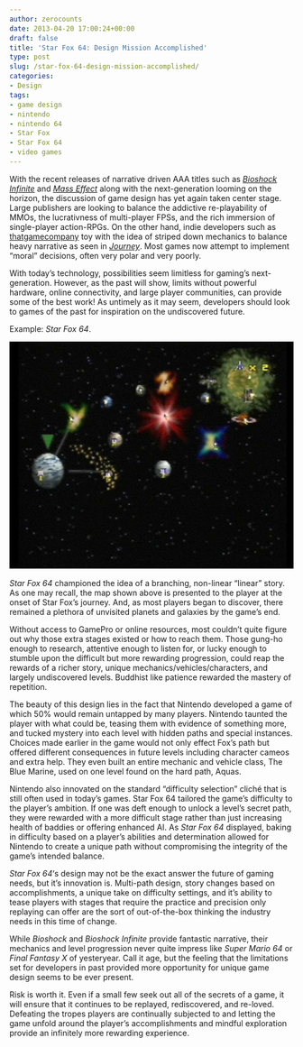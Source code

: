 ```yaml
---
author: zerocounts
date: 2013-04-20 17:00:24+00:00
draft: false
title: 'Star Fox 64: Design Mission Accomplished'
type: post
slug: /star-fox-64-design-mission-accomplished/
categories:
- Design
tags:
- game design
- nintendo
- nintendo 64
- Star Fox
- Star Fox 64
- video games
---
```


With the recent releases of narrative driven AAA titles such as _[Bioshock Infinite](http://www.bioshockinfinite.com/?RET=&ag=true)_ and _[Mass Effect](http://masseffect.bioware.com/agegate/?url=%2F)_ along with the next-generation looming on the horizon, the discussion of game design has yet again taken center stage. Large publishers are looking to balance the addictive re-playability of MMOs, the lucrativness of multi-player FPSs, and the rich immersion of single-player action-RPGs. On the other hand, indie developers such as [thatgamecompany](http://thatgamecompany.com/) toy with the idea of striped down mechanics to balance heavy narrative as seen in _[Journey](/2013/04/09/journey-1-year-later/)_. Most games now attempt to implement “moral” decisions, often very polar and very poorly.

With today’s technology, possibilities seem limitless for gaming’s next-generation. However, as the past will show, limits without powerful hardware, online connectivity, and large player communities, can provide some of the best work! As untimely as it may seem, developers should look to games of the past for inspiration on the undiscovered future.

Example: _Star Fox 64_.

![Star Fox 64 Nintendo 64 map of the Lylat System](star-fox-64-nintendo-64-screenshot-map-of-the-lylat-system.jpg)

_Star Fox 64_ championed the idea of a branching, non-linear “linear” story. As one may recall, the map shown above is presented to the player at the onset of Star Fox’s journey. And, as most players began to discover, there remained a plethora of unvisited planets and galaxies by the game’s end.

Without access to GamePro or online resources, most couldn’t quite figure out why those extra stages existed or how to reach them. Those gung-ho enough to research, attentive enough to listen for, or lucky enough to stumble upon the difficult but more rewarding progression, could reap the rewards of a richer story, unique mechanics/vehicles/characters, and largely undiscovered levels. Buddhist like patience rewarded the mastery of repetition.

The beauty of this design lies in the fact that Nintendo developed a game of which 50% would remain untapped by many players. Nintendo taunted the player with what could be, teasing them with evidence of something more, and tucked mystery into each level with hidden paths and special instances. Choices made earlier in the game would not only effect Fox’s path but offered different consequences in future levels including character cameos and extra help. They even built an entire mechanic and vehicle class, The Blue Marine, used on one level found on the hard path, Aquas.

Nintendo also innovated on the standard “difficulty selection” cliché that is still often used in today’s games. Star Fox 64 tailored the game’s difficulty to the player’s ambition. If one was deft enough to unlock a level’s secret path, they were rewarded with a more difficult stage rather than just increasing health of baddies or offering enhanced AI. As _Star Fox 64_ displayed, baking in difficulty based on a player’s abilities and determination allowed for Nintendo to create a unique path without compromising the integrity of the game’s intended balance.

_Star Fox 64_‘s design may not be the exact answer the future of gaming needs, but it’s innovation is. Multi-path design, story changes based on accomplishments, a unique take on difficulty settings, and it’s ability to tease players with stages that require the practice and precision only replaying can offer are the sort of out-of-the-box thinking the industry needs in this time of change.

While _Bioshock_ and _Bioshock Infinite_ provide fantastic narrative, their mechanics and level progression never quite impress like _Super Mario 64_ or _Final Fantasy X_ of yesteryear. Call it age, but the feeling that the limitations set for developers in past provided more opportunity for unique game design seems to be ever present.

Risk is worth it. Even if a small few seek out all of the secrets of a game, it will ensure that it continues to be replayed, rediscovered, and re-loved. Defeating the tropes players are continually subjected to and letting the game unfold around the player’s accomplishments and mindful exploration provide an infinitely more rewarding experience.
